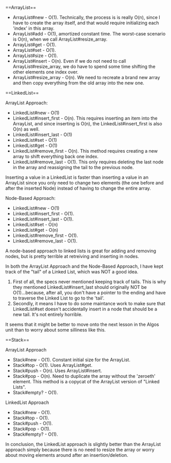 ==ArrayList==

- ArrayList#new - O(1). Technically, the process is is really O(n), since I have to create the array itself, and that would require initializing each 'index' in this array.
- ArrayList#add - O(1), amortized constant time. The worst-case scenario is O(n), when we call ArrayList#resize_array.
- ArrayList#get - O(1).
- ArrayList#set - O(1).
- ArrayList#size - O(1).
- ArrayList#insert - O(n). Even if we do not need to call ArrayList#resize_array, we do have to spend some time shifting the other elements one index over.
- ArrayList#resize_array - O(n). We need to recreate a brand new array and then copy everything from the old array into the new one.

==LinkedList==

ArrayList Approach:

- LinkedList#new - O(1)
- LinkedList#insert_first - O(n). This requires inserting an item into the ArrayList, and since inserting is O(n), the LinkedList#insert_first is also O(n) as well.
- LinkedList#insert_last - O(1)
- LinkedList#set - O(1)
- LinkedList#get - O(1)
- LinkedList#remove_first - O(n). This method requires creating a new array to shift everything back one index.
- LinkedList#remove_last - O(1). This only requires deleting the last node in the array and reassigning the tail to the previous node.

Inserting a value in a LinkedList is faster than inserting a value in an ArrayList since you only need to change two elements (the one before and after the inserted Node) instead of having to change the entire array.

Node-Based Approach:

- LinkedList#new - O(1)
- LinkedList#insert_first - O(1).
- LinkedList#insert_last - O(1).
- LinkedList#set - O(n)
- LinkedList#get - O(n)
- LinkedList#remove_first - O(1).
- LinkedList#remove_last - O(1).

A node-based approach to linked lists is great for adding and removing nodes, but is pretty terrible at retreiving and inserting in nodes.

In both the ArrayList Approach and the Node-Based Approach, I have kept track of the "tail" of a Linked List, which was NOT a good idea.

1. First of all, the specs never mentioned keeping track of tails. This is why they mentioned LinkedList#insert_last should originally NOT be O(1)...because, after all, you don't have a pointer to the ending and have to traverse the Linked List to go to the 'tail'.
2. Secondly, it means I have to do some maintance work to make sure that LinkedList#set doesn't accidentally insert in a node that should be a new tail. It's not entirely horrible.

It seems that it might be better to move onto the next lesson in the Algos unit than to worry about some silliness like this.

==Stack==

ArrayList Approach

- Stack#new - O(1). Constant initial size for the ArrayList.
- Stack#top - O(1). Uses ArrayList#get.
- Stack#push - O(n). Uses ArrayList#insert.
- Stack#pop - O(n). Need to duplicate the array without the 'zeroeth' element. This method is a copycat of the ArrayList version of "Linked Lists".
- Stack#empty? - O(1).

LinkedList Approach

- Stack#new - O(1).
- Stack#top - O(1).
- Stack#push - O(1).
- Stack#pop - O(1).
- Stack#empty? - O(1).

In conclusion, the LinkedList approach is slightly better than the ArrayList approach simply because there is no need to resize the array or worry about moving elements around after an insertion/deletion.
